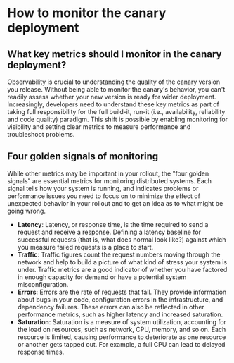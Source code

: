 # How to monitor the canary deployment 

## What key metrics should I monitor in the canary deployment?

Observability is crucial to understanding the quality of the canary version you release. Without being able to monitor the canary's behavior, you can't readily assess whether your new version is ready for wider deployment. Increasingly, developers need to understand these key metrics as part of taking full responsibility for the full build-it, run-it (i.e., availability, reliability and code quality) paradigm. This shift is possible by enabling monitoring for visibility and setting clear metrics to measure performance and troubleshoot problems.

## Four golden signals of monitoring

While other metrics may be important in your rollout, the "four golden signals" are essential metrics for monitoring distributed systems. Each signal tells how your system is running, and indicates problems or performance issues you need to focus on to minimize the effect of unexpected behavior in your rollout and to get an idea as to what might be going wrong.

*   **Latency**: Latency, or response time, is the time required to send a request and receive a response. Defining a latency baseline for successful requests (that is, what does normal look like?) against which you measure failed requests is a place to start. 
*   **Traffic**: Traffic figures count the request numbers moving through the network and help to build a picture of what kind of stress your system is under. Traffic metrics are a good indicator of whether you have factored in enough capacity for demand or have a potential system misconfiguration. 
*   **Errors**: Errors are the rate of requests that fail. They provide information about bugs in your code, configuration errors in the infrastructure, and dependency failures. These errors can also be reflected in other performance metrics, such as higher latency and increased saturation.
*   **Saturation**: Saturation is a measure of system utilization, accounting for the load on resources, such as network, CPU, memory, and so on. Each resource is limited, causing performance to deteriorate as one resource or another gets tapped out. For example, a full CPU can lead to delayed response times.